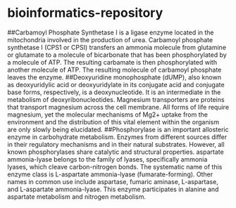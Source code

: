 # bioinformatics-repository
##Carbamoyl Phosphate Synthetase I is a ligase enzyme located in the mitochondria involved in the production of urea. Carbamoyl phosphate synthetase I (CPS1 or CPSI) transfers an ammonia molecule from glutamine or glutamate to a molecule of bicarbonate that has been phosphorylated by a molecule of ATP. The resulting carbamate is then phosphorylated with another molecule of ATP. The resulting molecule of carbamoyl phosphate leaves the enzyme.
##Deoxyuridine monophosphate (dUMP), also known as deoxyuridylic acid or deoxyuridylate in its conjugate acid and conjugate base forms, respectively, is a deoxynucleotide. It is an intermediate in the metabolism of deoxyribonucleotides.
Magnesium transporters are proteins that transport magnesium across the cell membrane. All forms of life require magnesium, yet the molecular mechanisms of Mg2+ uptake from the environment and the distribution of this vital element within the organism are only slowly being elucidated.
##Phosphorylase is an important allosteric enzyme in carbohydrate metabolism. Enzymes from different sources differ in their regulatory mechanisms and in their natural substrates. However, all known phosphorylases share catalytic and structural properties.
aspartate ammonia-lyase  belongs to the family of lyases, specifically ammonia lyases, which cleave carbon-nitrogen bonds. The systematic name of this enzyme class is L-aspartate ammonia-lyase (fumarate-forming). Other names in common use include aspartase, fumaric aminase, L-aspartase, and L-aspartate ammonia-lyase. This enzyme participates in alanine and aspartate metabolism and nitrogen metabolism.
